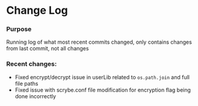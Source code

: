 # Change Log
### Purpose
Running log of what most recent commits changed, only contains changes from last commit, not all changes

### Recent changes:
* Fixed encrypt/decrypt issue in userLib related to `os.path.join` and full file paths
* Fixed issue with scrybe.conf file modification for encryption flag being done incorrectly
